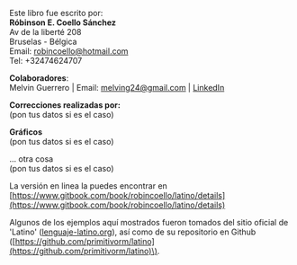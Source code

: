 Este libro fue escrito por:  
**Róbinson E. Coello Sánchez**  
Av de la liberté 208  
Bruselas - Bélgica  
Email: robincoello@hotmail.com  
Tel: +32474624707

**Colaboradores**:  
Melvin Guerrero \| Email: melving24@gmail.com \| [LinkedIn](https://www.linkedin.com/in/melvinguerrero/)

**Correcciones realizadas por:**  
\(pon tus datos si es el caso\)

**Gráficos**  
\(pon tus datos si es el caso\)

... otra cosa  
\(pon tus datos si es el caso\)

La versión en linea la puedes encontrar en [https://www.gitbook.com/book/robincoello/latino/details](https://www.gitbook.com/book/robincoello/latino/details)

Algunos de los ejemplos aquí mostrados fueron tomados del sitio oficial de 'Latino' \([lenguaje-latino.org](http://lenguaje-latino.org/)\), así como de su repositorio en Github \([https://github.com/primitivorm/latino](https://github.com/primitivorm/latino)\).

